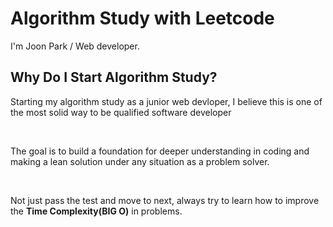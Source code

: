 # Algorithm Study with Leetcode
I'm Joon Park / Web developer.

<div>
<h2>Why Do I Start Algorithm Study?</h2>

<p>Starting my algorithm study as a junior web devloper, I believe this is one of the most solid way to be qualified software developer</p></br>
<p>The goal is to build a foundation for deeper understanding in coding and making a lean solution under any situation as a problem solver.</p></br>
<p>Not just pass the test and move to next, always try to learn how to improve the <strong>Time Complexity(BIG O)</strong> in problems.</p>
</div>
